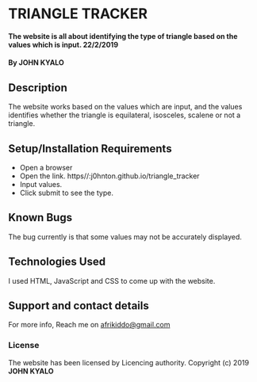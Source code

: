 # TRIANGLE TRACKER
#### The website is all about identifying the type of triangle based on the values which is input. 22/2/2019
#### By **JOHN KYALO**
## Description
The website works based on the values which are input, and the values identifies whether the triangle is equilateral, isosceles, scalene or not a triangle.
## Setup/Installation Requirements
* Open a browser
* Open the link. https//:j0hnton.github.io/triangle_tracker
* Input values.
* Click submit to see the type.

## Known Bugs
The bug currently is that some values may not be accurately displayed.
## Technologies Used
I used HTML, JavaScript and CSS to come up with the website.
## Support and contact details
For more info, Reach me on afrikiddo@gmail.com
### License
The website has been licensed by Licencing authority.
Copyright (c) 2019 **JOHN KYALO**
